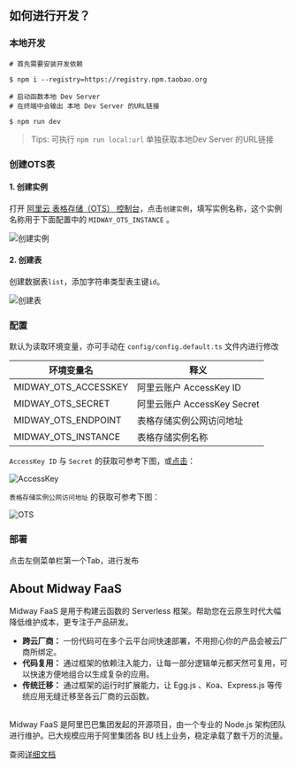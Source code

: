 ## 如何进行开发？

### 本地开发

```shell
# 首先需要安装开发依赖

$ npm i --registry=https://registry.npm.taobao.org
```

```shell
# 启动函数本地 Dev Server
# 在终端中会输出 本地 Dev Server 的URL链接

$ npm run dev
```

> Tips: 可执行 `npm run local:url` 单独获取本地Dev Server 的URL链接


### 创建OTS表

#### 1. 创建实例

打开 [阿里云 表格存储（OTS） 控制台](https://otsnext.console.aliyun.com/)，点击`创建实例`，填写实例名称，这个实例名称用于下面配置中的 `MIDWAY_OTS_INSTANCE` 。

![创建实例](https://gw.alicdn.com/tfs/TB1oi_9JAT2gK0jSZFkXXcIQFXa-1315-632.png)

#### 2. 创建表

创建数据表`list`，添加字符串类型表主键`id`。

![创建表](https://gw.alicdn.com/tfs/TB1w7L9JAT2gK0jSZFkXXcIQFXa-1681-750.png)

### 配置

默认为读取环境变量，亦可手动在 `config/config.default.ts` 文件内进行修改

| 环境变量名 | 释义 |
| --- | --- |
| MIDWAY_OTS_ACCESSKEY | 阿里云账户 AccessKey ID |
| MIDWAY_OTS_SECRET | 阿里云账户 AccessKey Secret |
| MIDWAY_OTS_ENDPOINT | 表格存储实例公网访问地址  |
| MIDWAY_OTS_INSTANCE | 表格存储实例名称  |


`AccessKey ID` 与 `Secret` 的获取可参考下图，或[点击](https://usercenter.console.aliyun.com/)：

![AccessKey](https://gw.alicdn.com/tfs/TB1_lj7Jxv1gK0jSZFFXXb0sXXa-1150-670.png)

`表格存储实例公网访问地址` 的获取可参考下图：

![OTS](https://gw.alicdn.com/tfs/TB18n63JxD1gK0jSZFsXXbldVXa-2374-804.png)

### 部署
点击左侧菜单栏第一个Tab，进行发布

## About Midway FaaS

Midway FaaS 是用于构建云函数的 Serverless 框架。帮助您在云原生时代大幅降低维护成本，更专注于产品研发。<br />

- **跨云厂商：** 一份代码可在多个云平台间快速部署，不用担心你的产品会被云厂商所绑定。
- **代码复用：** 通过框架的依赖注入能力，让每一部分逻辑单元都天然可复用，可以快速方便地组合以生成复杂的应用。
- **传统迁移：** 通过框架的运行时扩展能力，让 Egg.js 、Koa、Express.js 等传统应用无缝迁移至各云厂商的云函数。


<br />Midway FaaS 是阿里巴巴集团发起的开源项目，由一个专业的 Node.js 架构团队进行维护。已大规模应用于阿里集团各 BU 线上业务，稳定承载了数千万的流量。

查阅[详细文档](https://www.yuque.com/midwayjs/faas/quick_start)
